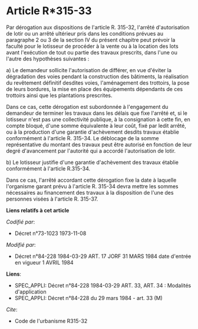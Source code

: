 # Article R*315-33

Par dérogation aux dispositions de l'article R. 315-32, l'arrêté d'autorisation de lotir ou un arrêté ultérieur pris dans les
conditions prévues au paragraphe 2 ou 3 de la section IV du présent chapitre peut  prévoir la faculté pour le lotisseur de
procéder à la vente ou à la location des lots avant l'exécution de tout ou partie des travaux prescrits, dans l'une ou
l'autre des hypothèses suivantes :

a) Le demandeur sollicite l'autorisation de différer, en vue d'éviter la dégradation des voies pendant la construction des
bâtiments, la réalisation du revêtement définitif desdites voies, l'aménagement des trottoirs, la pose de leurs bordures, la
mise en place des équipements dépendants de ces trottoirs  ainsi que les plantations prescrites.

Dans ce cas, cette dérogation est subordonnée à l'engagement du demandeur de terminer les travaux dans les délais que fixe
l'arrêté et, si le lotisseur n'est pas une collectivité publique, à la consignation à cette fin, en compte bloqué, d'une
somme équivalente à leur coût, fixé par ledit arrêté, ou à la production d'une garantie d'achèvement desdits travaux établie
conformément à l'article R. 315-34. Le déblocage de la somme représentative du montant des travaux peut être autorisé en
fonction de leur degré d'avancement par l'autorité qui a accordé l'autorisation de lotir.

b) Le lotisseur justifie d'une garantie d'achèvement des travaux établie conformément à l'article R.315-34.

Dans ce cas, l'arrêté accordant cette dérogation fixe la date à laquelle l'organisme garant prévu à l'article R. 315-34 devra
mettre les sommes nécessaires au financement des travaux à la disposition de l'une des personnes visées à l'article R.
315-37.

**Liens relatifs à cet article**

_Codifié par_:

  - Décret n°73-1023 1973-11-08

_Modifié par_:

  - Décret n°84-228 1984-03-29 ART. 17 JORF 31 MARS 1984 date d'entrée en vigueur 1 AVRIL 1984

**Liens**:

  - SPEC_APPLI: Décret n°84-228 1984-03-29 ART. 33, ART. 34 : Modalités d'application
  - SPEC_APPLI: Décret n°84-228 du 29 mars 1984 - art. 33 (M)

_Cite_:

  - Code de l'urbanisme R315-32
